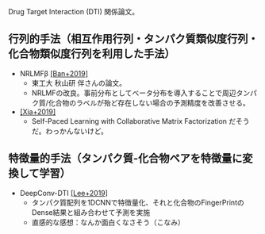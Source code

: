 Drug Target Interaction (DTI) 関係論文。

## 行列的手法（相互作用行列・タンパク質類似度行列・化合物類似度行列を利用した手法）
* NRLMFβ [[Ban+2019]](https://doi.org/10.1016/j.bbrep.2019.01.008)
  * 東工大 秋山研 伴さんの論文。
  * NRLMFの改良。事前分布としてベータ分布を導入することで周辺タンパク質/化合物のラベルが殆ど存在しない場合の予測精度を改善させる。
* [[Xia+2019]](https://pubs.acs.org/doi/10.1021/acs.jcim.9b00408)
  * Self-Paced Learning with Collaborative Matrix Factorization だそうだ。わっかんないけど。

## 特徴量的手法（タンパク質-化合物ペアを特徴量に変換して学習）
* DeepConv-DTI [[Lee+2019]](https://doi.org/10.1371/journal.pcbi.1007129)
  * タンパク質配列を1DCNNで特徴量化、それと化合物のFingerPrintのDense結果と組み合わせて予測を実施
  * 直感的な感想：なんか面白くなさそう（こなみ）

  
